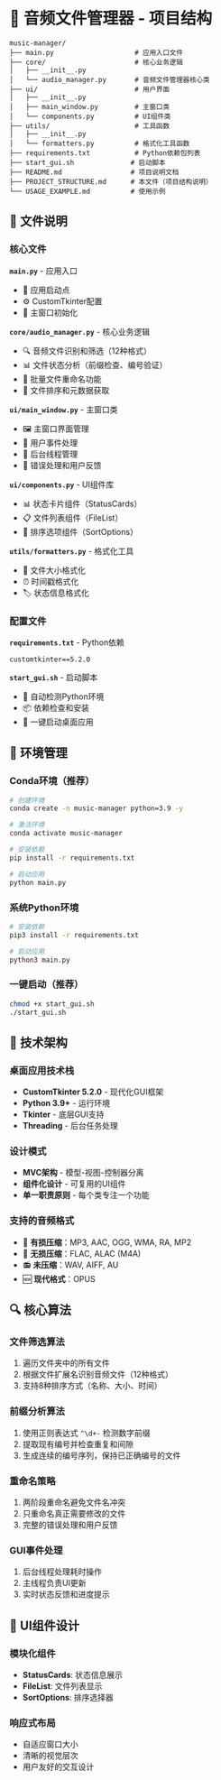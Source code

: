 # 🎵 音频文件管理器 - 项目结构

```
music-manager/
├── main.py                    # 应用入口文件
├── core/                      # 核心业务逻辑
│   ├── __init__.py
│   └── audio_manager.py       # 音频文件管理器核心类
├── ui/                        # 用户界面
│   ├── __init__.py
│   ├── main_window.py         # 主窗口类
│   └── components.py          # UI组件类
├── utils/                     # 工具函数
│   ├── __init__.py
│   └── formatters.py          # 格式化工具函数
├── requirements.txt           # Python依赖包列表
├── start_gui.sh              # 启动脚本
├── README.md                 # 项目说明文档
├── PROJECT_STRUCTURE.md      # 本文件（项目结构说明）
└── USAGE_EXAMPLE.md          # 使用示例
```

## 📁 文件说明

### 核心文件

**`main.py`** - 应用入口
- 🚀 应用启动点
- ⚙️ CustomTkinter配置
- 🔧 主窗口初始化

**`core/audio_manager.py`** - 核心业务逻辑
- 🔍 音频文件识别和筛选（12种格式）
- 📊 文件状态分析（前缀检查、编号验证）
- 🔄 批量文件重命名功能
- 📝 文件排序和元数据获取

**`ui/main_window.py`** - 主窗口类
- 🖼️ 主窗口界面管理
- 🔗 用户事件处理
- 🧵 后台线程管理
- 💬 错误处理和用户反馈

**`ui/components.py`** - UI组件库
- 📊 状态卡片组件（StatusCards）
- 📋 文件列表组件（FileList）
- 🔽 排序选项组件（SortOptions）

**`utils/formatters.py`** - 格式化工具
- 📏 文件大小格式化
- ⏰ 时间戳格式化
- 🏷️ 状态信息格式化

### 配置文件

**`requirements.txt`** - Python依赖
```
customtkinter==5.2.0
```

**`start_gui.sh`** - 启动脚本
- 🐍 自动检测Python环境
- 📦 依赖检查和安装
- 🚀 一键启动桌面应用

## 🚀 环境管理

### Conda环境（推荐）
```bash
# 创建环境
conda create -n music-manager python=3.9 -y

# 激活环境
conda activate music-manager

# 安装依赖
pip install -r requirements.txt

# 启动应用
python main.py
```

### 系统Python环境
```bash
# 安装依赖
pip3 install -r requirements.txt

# 启动应用
python3 main.py
```

### 一键启动（推荐）
```bash
chmod +x start_gui.sh
./start_gui.sh
```

## 🔧 技术架构

### 桌面应用技术栈
- **CustomTkinter 5.2.0** - 现代化GUI框架
- **Python 3.9+** - 运行环境
- **Tkinter** - 底层GUI支持
- **Threading** - 后台任务处理

### 设计模式
- **MVC架构** - 模型-视图-控制器分离
- **组件化设计** - 可复用的UI组件
- **单一职责原则** - 每个类专注一个功能

### 支持的音频格式
- 🎵 **有损压缩**：MP3, AAC, OGG, WMA, RA, MP2
- 🎼 **无损压缩**：FLAC, ALAC (M4A)
- 📻 **未压缩**：WAV, AIFF, AU
- 🆕 **现代格式**：OPUS

## 🔍 核心算法

### 文件筛选算法
1. 遍历文件夹中的所有文件
2. 根据文件扩展名识别音频文件（12种格式）
3. 支持8种排序方式（名称、大小、时间）

### 前缀分析算法
1. 使用正则表达式 `^\d+-` 检测数字前缀
2. 提取现有编号并检查重复和间隙
3. 生成连续的编号序列，保持已正确编号的文件

### 重命名策略
1. 两阶段重命名避免文件名冲突
2. 只重命名真正需要修改的文件
3. 完整的错误处理和用户反馈

### GUI事件处理
1. 后台线程处理耗时操作
2. 主线程负责UI更新
3. 实时状态反馈和进度提示

## 🎨 UI组件设计

### 模块化组件
- **StatusCards**: 状态信息展示
- **FileList**: 文件列表显示
- **SortOptions**: 排序选择器

### 响应式布局
- 自适应窗口大小
- 清晰的视觉层次
- 用户友好的交互设计 